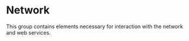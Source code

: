 # Network

This group contains elements necessary for interaction with the network and web services.
